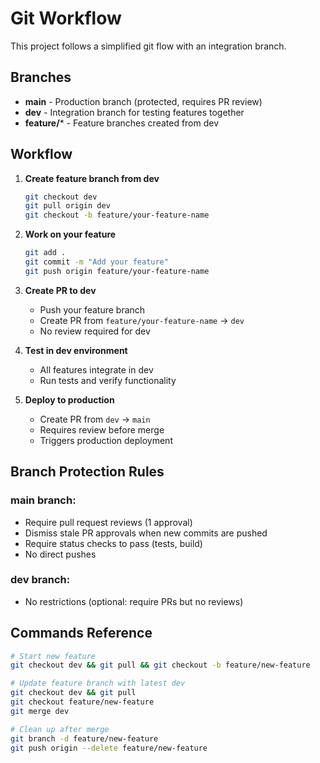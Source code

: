 # Git Workflow

This project follows a simplified git flow with an integration branch.

## Branches

- **main** - Production branch (protected, requires PR review)
- **dev** - Integration branch for testing features together
- **feature/*** - Feature branches created from dev

## Workflow

1. **Create feature branch from dev**
   ```bash
   git checkout dev
   git pull origin dev
   git checkout -b feature/your-feature-name
   ```

2. **Work on your feature**
   ```bash
   git add .
   git commit -m "Add your feature"
   git push origin feature/your-feature-name
   ```

3. **Create PR to dev**
   - Push your feature branch
   - Create PR from `feature/your-feature-name` → `dev`
   - No review required for dev

4. **Test in dev environment**
   - All features integrate in dev
   - Run tests and verify functionality

5. **Deploy to production**
   - Create PR from `dev` → `main`
   - Requires review before merge
   - Triggers production deployment

## Branch Protection Rules

### main branch:
- Require pull request reviews (1 approval)
- Dismiss stale PR approvals when new commits are pushed
- Require status checks to pass (tests, build)
- No direct pushes

### dev branch:
- No restrictions (optional: require PRs but no reviews)

## Commands Reference

```bash
# Start new feature
git checkout dev && git pull && git checkout -b feature/new-feature

# Update feature branch with latest dev
git checkout dev && git pull
git checkout feature/new-feature
git merge dev

# Clean up after merge
git branch -d feature/new-feature
git push origin --delete feature/new-feature
```